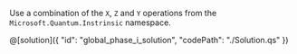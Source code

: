 Use a combination of the `X`, `Z` and `Y` operations from the `Microsoft.Quantum.Instrinsic` namespace.

@[solution]({
    "id": "global_phase_i_solution",
    "codePath": "./Solution.qs"
})
